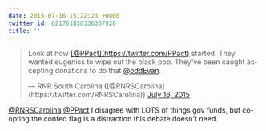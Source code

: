 ```yaml
---
date: 2015-07-16 15:22:23 +0000
twitter_id: 621761818336337920
title: ''
---
```


<blockquote class="twitter-tweet"><p lang="en" dir="ltr">Look at how <a href="https://twitter.com/PPact?ref_src=twsrc%5Etfw">[@PPact](https://twitter.com/PPact)</a> started. They wanted eugenics to wipe out the black pop. They&#39;ve been caught accepting donations to do that <a href="https://twitter.com/oddEvan?ref_src=twsrc%5Etfw">@oddEvan</a>.</p>&mdash; RNR South Carolina ([@RNRSCarolina](https://twitter.com/RNRSCarolina)) <a href="https://twitter.com/RNRSCarolina/status/621760329362612225?ref_src=twsrc%5Etfw">July 16, 2015</a></blockquote>
<script async src="https://platform.twitter.com/widgets.js" charset="utf-8"></script>

[@RNRSCarolina](https://twitter.com/RNRSCarolina) [@PPact](https://twitter.com/PPact) I disagree with LOTS of things gov funds, but co-opting the confed flag is a distraction this debate doesn't need.
